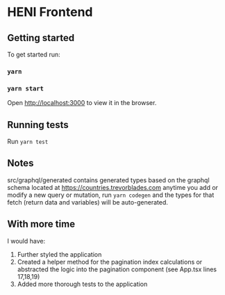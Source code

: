 # HENI Frontend

## Getting started

To get started run:

### `yarn`

### `yarn start`

Open [http://localhost:3000](http://localhost:3000) to view it in the browser.

## Running tests

Run `yarn test`

## Notes

src/graphql/generated contains generated types based on the graphql schema located at https://countries.trevorblades.com
anytime you add or modify a new query or mutation, run `yarn codegen` and the types for that fetch (return data and variables) will be auto-generated.

## With more time

I would have:
1. Further styled the application
2. Created a helper method for the pagination index calculations or abstracted the logic into the pagination component (see App.tsx lines 17,18,19)
3. Added more thorough tests to the application
